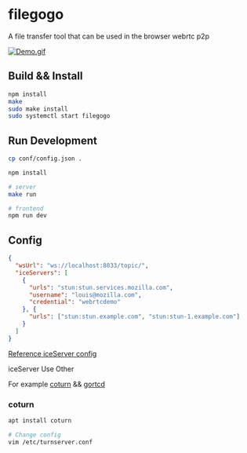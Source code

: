 # filegogo

A file transfer tool that can be used in the browser webrtc p2p

[![Demo.gif](https://i.postimg.cc/wTyzyHMc/Peek-2020-10-24-11-29.gif)](https://postimg.cc/8jS992hj)

## Build && Install

```sh
npm install
make
sudo make install
sudo systemctl start filegogo
```

## Run Development

```sh
cp conf/config.json .

npm install

# server
make run

# frontend
npm run dev
```

## Config

```json
{
  "wsUrl": "ws://localhost:8033/topic/",
  "iceServers": [
    {
      "urls": "stun:stun.services.mozilla.com",
      "username": "louis@mozilla.com",
      "credential": "webrtcdemo"
    }, {
      "urls": ["stun:stun.example.com", "stun:stun-1.example.com"]
    }
  ]
}
```

[Reference iceServer config](https://developer.mozilla.org/en-US/docs/Web/API/RTCIceServer)

iceServer Use Other

For example [coturn](https://github.com/coturn/coturn) && [gortcd](https://github.com/gortc/gortcd)

### coturn

```sh
apt install coturn

# Change config
vim /etc/turnserver.conf
```

